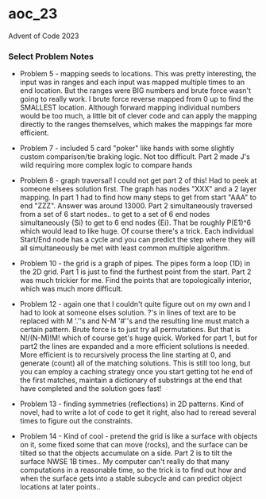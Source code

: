 # aoc_23

Advent of Code 2023


### Select Problem Notes

- Problem 5 - mapping seeds to locations.  This was pretty interesting, the input was in ranges and each input was mapped multiple times to an end location.  But the ranges were BIG numbers and brute force wasn't going to really work.  I brute force reverse mapped from 0 up to find the SMALLEST location.  Although forward mapping individual numbers would be too much, a little bit of clever code and can apply the mapping directly to the ranges themselves, which makes the mappings far more efficient.

- Problem 7 - included 5 card "poker" like hands with some slightly custom comparison/tie braking logic.  Not too difficult.  Part 2 made J's wild requiring more complex logic to compare hands

- Problem 8 - graph traversal!  I could not get part 2 of this!  Had to peek at someone elsees solution first.  The graph has nodes "XXX" and a 2 layer mapping.  In part 1 had to find how many steps to get from start "AAA" to end "ZZZ".  Answer was around 13000.  Part 2 simultaneously traversed from a set of 6 start nodes..  to get to a set of 6 end nodes simultaneously {Si} to get to 6 end nodes {Ei}.  That be roughly P(E1)^6 which would lead to like huge.  Of course there's a trick.  Each individual Start/End node has a cycle and you can predict the step where they will all simultaneously be met with least common multiple algorithm. 
- Problem 10 - the grid is a graph of pipes.  The pipes form a loop (1D) in the 2D grid.  Part 1 is just to find the furthest point from the start.  Part 2 was much trickier for me. Find the points that are topologically interior, which was much more difficult.

- Problem 12 - again one that I couldn't quite figure out on my own and I had to look at someone elses solution.  ?'s in lines of text are to be replaced with M '.''s and N-M '#''s and the resulting line must match a certain pattern.  Brute force is to just try all permutations.  But that is N!/(N-M)!M! which of course get's huge quick.  Worked for part 1, but for part2 the lines are expanded and a more efficient solutions is needed.  More efficient is to recursively process the line starting at 0, and generate (count) all of the matching solutions.  This is still too long, but you can employ a caching strategy once you start getting tot he end of the first matches, maintain a dictionary of substrings at the end that have completed and the solution goes fast!

- Problem 13 - finding symmetries (reflections) in 2D patterns.  Kind of novel, had to write a lot of code to get it right, also had to reread several times to figure out the constraints.

- Problem 14 - Kind of cool - pretend the grid is like a surface with objects on it, some fixed some that can move (rocks), and the surface can be tilted so that the objects accumulate on a side.  Part 2 is to tilt the surface NWSE 1B times..  My computer can't really do that many computations in a reasonable time, so the trick is to find out how and when the surface gets into a stable subcycle and can predict object locations at later points..

